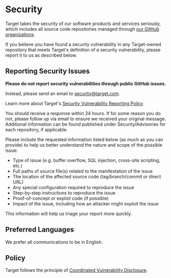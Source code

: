 # Security

Target takes the security of our software products and services seriously, which includes all source code repositories managed through [our GitHub organizations](https://opensource.target.com).

If you believe you have found a security vulnerability in any Target-owned repository that meets Target's definition of a security vulnerability, please report it to us as described below.

## Reporting Security Issues

**Please do not report security vulnerabilities through public GitHub issues.**

Instead, please send an email to [security@target.com](mailto:security@target.com).

Learn more about Target's [Security Vulnerability Reporting Policy](https://security.target.com/vdp)

You should receive a response within 24 hours. If for some reason you do not, please follow up via email to ensure we received your original message. Additional information can be found published under Security/Advisories for each repository, if applicable.

Please include the requested information listed below (as much as you can provide) to help us better understand the nature and scope of the possible issue:

-	Type of issue (e.g. buffer overflow, SQL injection, cross-site scripting, etc.)
-	Full paths of source file(s) related to the manifestation of the issue
-	The location of the affected source code (tag/branch/commit or direct URL)
-	Any special configuration required to reproduce the issue
-	Step-by-step instructions to reproduce the issue
-	Proof-of-concept or exploit code (if possible)
-	Impact of the issue, including how an attacker might exploit the issue

This information will help us triage your report more quickly.

## Preferred Languages

We prefer all communications to be in English.

## Policy

Target follows the principle of [Coordinated Vulnerability Disclosure]().
